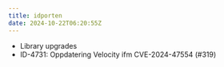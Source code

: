 ```yaml
---
title: idporten
date: 2024-10-22T06:20:55Z
---
```

- Library upgrades
- ID-4731: Oppdatering Velocity ifm CVE-2024-47554 (#319)

